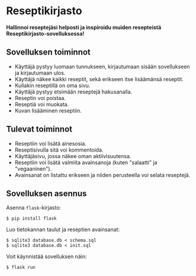 # Reseptikirjasto

**Hallinnoi reseptejäsi helposti ja inspiroidu muiden resepteistä Reseptikirjasto-sovelluksessa!**

## Sovelluksen toiminnot

* Käyttäjä pystyy luomaan tunnukseen, kirjautumaan sisään sovellukseen ja kirjautumaan ulos.
* Käyttäjä näkee kaikki reseptit, sekä erikseen itse lisäämänsä reseptit.
* Kullakin reseptillä on oma sivu.
* Käyttäjä pystyy etsimään reseptejä hakusanalla.
* Reseptin voi poistaa.
* Reseptiä voi muokata.
* Kuvan lisääminen reseptiin.

## Tulevat toiminnot

* Reseptiin voi lisätä ainesosia.
* Reseptisivulla sitä voi kommentoida.
* Käyttäjäsivu, jossa näkee oman aktiivisuutensa.
* Reseptiin voi lisätä valmiita avainsanoja (kuten "salaatti" ja "vegaaninen").
* Avainsanat on listattu erikseen ja niiden perusteella voi selata reseptejä.

## Sovelluksen asennus

Asenna `flask`-kirjasto:

```
$ pip install flask
```

Luo tietokannan taulut ja reseptien avainsanat:

```
$ sqlite3 database.db < schema.sql
$ sqlite3 database.db < init.sql
```

Voit käynnistää sovelluksen näin:

```
$ flask run
```
